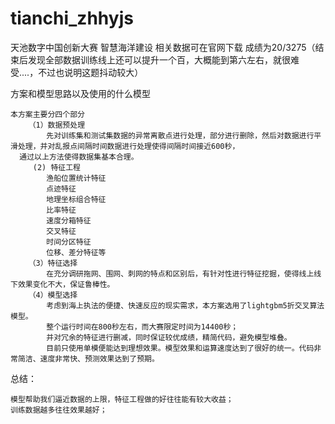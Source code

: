 # tianchi_zhhyjs
天池数字中国创新大赛 智慧海洋建设
相关数据可在官网下载
成绩为20/3275（结束后发现全部数据训练线上还可以提升一个百，大概能到第六左右，就很难受....，不过也说明这题抖动较大）



 
方案和模型思路以及使用的什么模型

    本方案主要分四个部分
        （1）数据预处理
            先对训练集和测试集数据的异常离散点进行处理，部分进行删除，然后对数据进行平滑处理，并对乱报点间隔时间数据进行处理使得间隔时间接近600秒，
      通过以上方法使得数据集基本合理。
         (2) 特征工程
            渔船位置统计特征
            点迹特征
            地理坐标组合特征
            比率特征
            速度分箱特征
            交叉特征
            时间分区特征
            位移、差分特征等
        （3）特征选择
            在充分调研拖网、围网、刺网的特点和区别后，有针对性进行特征挖掘，使得线上线下效果变化不大，保证鲁棒性。
        （4）模型选择
            考虑到海上执法的便捷、快速反应的现实需求，本方案选用了lightgbm5折交叉算法模型。
            整个运行时间在800秒左右，而大赛限定时间为14400秒；
            并对冗余的特征进行删减，同时保证较优成绩，精简代码，避免模型堆叠。
            目前只使用单模便能达到理想效果。模型效果和运算速度达到了很好的统一。代码非常简洁、速度非常快、预测效果达到了预期。



总结：
    
    模型帮助我们逼近数据的上限，特征工程做的好往往能有较大收益；
    训练数据越多往往效果越好；
